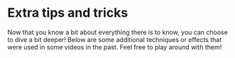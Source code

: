 # Extra tips and tricks

Now that you know a bit about everything there is to know, you can choose to dive a bit deeper! Below are some additional techniques or effects that were used in some videos in the past. Feel free to play around with them!